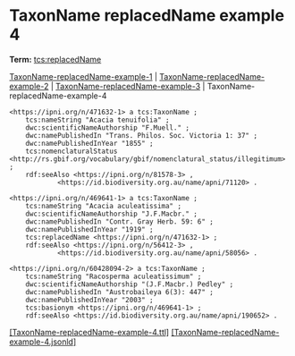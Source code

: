 # TaxonName replacedName example 4


**Term:** [tcs:replacedName](/terms/#tcs_replacedname)

[TaxonName-replacedName-example-1](./TaxonName-replacedName-example-1.html) | [TaxonName-replacedName-example-2](./TaxonName-replacedName-example-2.html) | [TaxonName-replacedName-example-3](./TaxonName-replacedName-example-3.html) | TaxonName-replacedName-example-4
```turtle
<https://ipni.org/n/471632-1> a tcs:TaxonName ;
    tcs:nameString "Acacia tenuifolia" ;
    dwc:scientificNameAuthorship "F.Muell." ;
    dwc:namePublishedIn "Trans. Philos. Soc. Victoria 1: 37" ;
    dwc:namePublishedInYear "1855" ;
    tcs:nomenclaturalStatus <http://rs.gbif.org/vocabulary/gbif/nomenclatural_status/illegitimum> ;
    rdf:seeAlso <https://ipni.org/n/81578-3> ,
            <https://id.biodiversity.org.au/name/apni/71120> .

<https://ipni.org/n/469641-1> a tcs:TaxonName ;
    tcs:nameString "Acacia aculeatissima" ;
    dwc:scientificNameAuthorship "J.F.Macbr." ;
    dwc:namePublishedIn "Contr. Gray Herb. 59: 6" ;
    dwc:namePublishedInYear "1919" ;
    tcs:replacedName <https://ipni.org/n/471632-1> ;
    rdf:seeAlso <https://ipni.org/n/56412-3> ,
            <https://id.biodiversity.org.au/name/apni/58056> .

<https://ipni.org/n/60428094-2> a tcs:TaxonName ;
    tcs:nameString "Racosperma aculeatissimum" ;
    dwc:scientificNameAuthorship "(J.F.Macbr.) Pedley" ;
    dwc:namePublishedIn "Austrobaileya 6(3): 447" ;
    dwc:namePublishedInYear "2003" ;
    tcs:basionym <https://ipni.org/n/469641-1> ;
    rdf:seeAlso <https://id.biodiversity.org.au/name/apni/190652> .
```

[&#91;TaxonName-replacedName-example-4.ttl&#93;](https://github.com/tdwg/tcs2/blob/master/examples/TaxonName-replacedName-example-4.ttl)&nbsp;[&#91;TaxonName-replacedName-example-4.jsonld&#93;](https://github.com/tdwg/tcs2/blob/master/examples/TaxonName-replacedName-example-4.jsonld)

